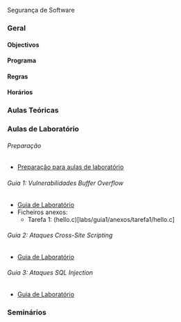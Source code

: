 Segurança de Software

### Geral

#### Objectivos

#### Programa

#### Regras

#### Horários


### Aulas Teóricas


### Aulas de Laboratório

###### Preparação

* [Preparação para aulas de laboratório](labs/instrucoes.md)

###### Guia 1: Vulnerabilidades Buffer Overflow

* [Guia de Laboratório](labs/guia1/guia1.pdf)
* Ficheiros anexos:
  * Tarefa 1: (hello.c)[labs/guia1/anexos/tarefa1/hello.c]


###### Guia 2: Ataques Cross-Site Scripting

* [Guia de Laboratório](labs/guia2/guia2.pdf)


###### Guia 3: Ataques SQL Injection

* [Guia de Laboratório](labs/guia3/guia3.pdf)


### Seminários
